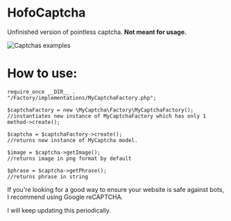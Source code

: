 # HofoCaptcha
Unfinished version of pointless captcha. **Not meant for usage.**

![Captchas examples](http://i.imgur.com/ddEfU8U.png)



# How to use:
```
require_once __DIR__ . "/Factory/implementations/MyCaptchaFactory.php";

$captchaFactory = new \MyCaptcha\Factory\MyCaptchaFactory();
//instantiates new instance of MyCaptchaFactory which has only 1 method->create();

$captcha = $captchaFactory->create();
//returns new instance of MyCaptcha model.

$image = $captcha->getImage();
//returns image in png format by default

$phrase = $captcha->getPhrase();
//returns phrase in string
```

If you're looking for a good way to ensure your website is safe against bots, I recommend using Google reCAPTCHA.

I will keep updating this periodically.
